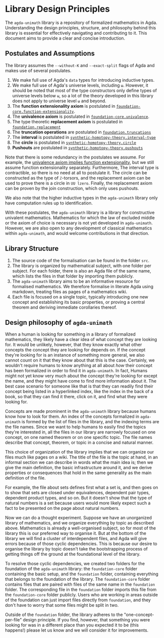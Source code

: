# Library Design Principles

The `agda-unimath` library is a repository of formalized mathematics in Agda.
Understanding the design principles, structure, and philosophy behind this
library is essential for effectively navigating and contributing to it. This
document aims to provide a clear and concise introduction.

## Postulates and Assumptions

The library assumes the `--without-K` and `--exact-split` flags of Agda and
makes use of several postulates.

1. We make full use of Agda's `data` types for introducing inductive types.
2. We make full use of Agda's universe levels, including `ω`. However, it should
   be noted that most of the type constructors only define types of universe
   levels below `ω`, so a lot of the theory developed in this library does not
   apply to universe level `ω` and beyond.
3. The **function extensionality axiom** is postulated in
   [`foundation-core.function-extensionality`](https://unimath.github.io/agda-unimath/foundation-core.function-extensionality.html).
4. The **univalence axiom** is postulated in
   [`foundation-core.univalence`](https://unimath.github.io/agda-unimath/foundation-core.univalence.html).
5. The type theoretic **replacement axiom** is postulated in
   [`foundation.replacement`](https://unimath.github.io/agda-unimath/foundation.replacement.html)
6. The **truncation operations** are postulated in
   [`foundation.truncations`](https://unimath.github.io/agda-unimath/foundation.truncations.html)
7. The **interval** is postulated in
   [`synthetic-homotopy-theory.interval-type`](https://unimath.github.io/agda-unimath/synthetic-homotopy-theory.interval-type.html)
8. The **circle** is postulated in
   [`synthetic-homotopy-theory.circle`](https://unimath.github.io/agda-unimath/synthetic-homotopy-theory.circle.html)
9. **Pushouts** are postulated in
   [`synthetic-homotopy-theory.pushouts`](https://unimath.github.io/agda-unimath/synthetic-homotopy-theory.pushouts.html)

Note that there is some redundancy in the postulates we assume. For example, the
[univalence axiom implies function extensionality](https://unimath.github.io/agda-unimath/foundation.univalence-implies-function-extensionality.html),
but we still assume function extensionality separately. Furthermore, The
interval type is contractible, so there is no need at all to postulate it. The
circle can be constructed as the type of `ℤ`-torsors, and the replacement axiom
can be used to prove there is a circle in `UU lzero`. Finally, the replacement
axiom can be proven by the join construction, which only uses pushouts.

We also note that the higher inductive types in the `agda-unimath` library only
have computation rules up to identification.

With these postulates, the `agda-unimath` library is a library for constructive
univalent mathematics. Mathematics for which the law of excluded middle or the
axiom of choice is necessary is not yet developed in `agda-unimath`. However, we
are also open to any development of classical mathematics within `agda-unimath`,
and would welcome contributions in that direction.

## Library Structure

1. The source code of the formalisation can be found in the folder `src`.
2. The library is organized by mathematical subject, with one folder per
   subject. For each folder, there is also an Agda file of the same name, which
   lists the files in that folder by importing them publicly.
3. The `agda-unimath` library aims to be an informative resource for formalised
   mathematics. We therefore formalise in literate Agda using markdown, treating
   files as pages of a mathematics wiki.
4. Each file is focused on a single topic, typically introducing one new concept
   and establishing its basic properties, or proving a central theorem and
   deriving immediate corollaries thereof.

## Design philosophy of `agda-unimath`

When a human is looking for something in a library of formalized mathematics,
they likely have a clear idea of what concept they are looking for. It would be
unlikely, however, that they know exactly what other concepts the concept they
are looking for depends on. If the concept they're looking for is an instance of
something more general, we also cannot count on it that they know about that
this is the case. Certainly, we wouldn't require humans to know anything at all
about _how_ their concept has been formalized in order to find it in
`agda-unimath`. In fact, Humans might not yet know very much about the concept
they're looking for except the name, and they might have come to find more
information about it. The best case scenario for someone like that is that they
can readily find their concept being listed in a hyperlinked index, like the
index in the back of a book, so that they can find it there, click on it, and
find what they were looking for.

Concepts are made prominent in the `agda-unimath` library because humans know
how to look for them. An index of the concepts formalized in `agda-unimath` is
formed by the list of files in the library, and the indexing terms are the file
names. Since we want to help humans to easily find the topics they're interested
in, all the files in our library are narrowly focused on one concept, on one
named theorem or on one specific topic. The file names describe that concept,
theorem, or topic in a concise and natural manner.

This choice of organization of the library implies that we can organize our
files much like pages on a wiki. The title of the file is the topic at hand, in
an informal section we can describe in words what the main idea is; then we give
the main definition, the basic infrastructure around it, and we derive
properties or consequences that hold in the same generality as the main
definition of the file.

For example, the file about sets defines first what a set is, and then goes on
to show that sets are closed under equivalences, dependent pair types, dependent
product types, and so on. But it doesn't show that the type of natural numbers
is a set because users would more likely expect such a fact to be presented on
the page about natural numbers.

Now we can do a thought experiment. Suppose we have an unorganized library of
mathematics, and we organize everything by topic as described above. Mathematics
is already a well-organised subject, so for most of the library this is our
preferred way to organise it. But at the bottom of the library we will find a
cluster of interdependent files, and Agda will give errors because of those
cyclic dependencies. This is because our desire to organise the library by topic
doesn't take the bootstrapping process of getting things off the ground at the
foundational level of the library.

To resolve those cyclic dependencies, we created two folders for the foundation
of the `agda-unimath` library: the `foundation-core` folder containing the basic
setup, and the `foundation` folder, containing everything that belongs to the
foundation of the library. The `foundation-core` folder contains files that are
paired with files of the same name in the `foundation` folder. The corresponding
file in the `foundation` folder imports this file from the `foundation-core`
folder publicly. Users who are working in areas outside of the foundation can
just import files directly from `foundation`, and they don't have to worry that
some files might be split in two.

Outside of the `foundation` folder, the library adheres to the
"one-concept-per-file" design principle. If you find, however, that something
you were looking for was in a different place than you expected it to be (this happens!)
please let us know and we will consider it for improvements.
